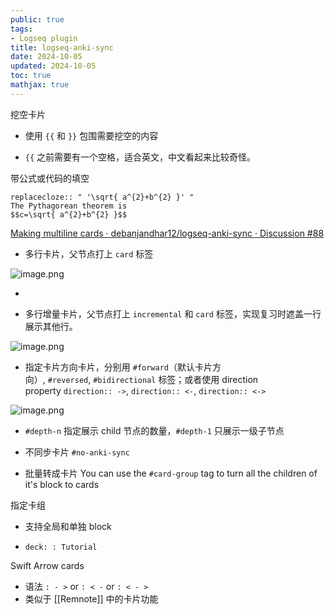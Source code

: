 ```yaml
---
public: true
tags:
- Logseq plugin
title: logseq-anki-sync
date: 2024-10-05
updated: 2024-10-05
toc: true
mathjax: true
---
```


挖空卡片

  + 使用 `{{` 和 `}}` 包围需要挖空的内容

  + `{{`  之前需要有一个空格，适合英文，中文看起来比较奇怪。

带公式或代码的填空

```
replacecloze:: " '\sqrt{ a^{2}+b^{2} }' "
The Pythagorean theorem is
$$c=\sqrt{ a^{2}+b^{2} }$$
```

[Making multiline cards · debanjandhar12/logseq-anki-sync · Discussion #88](https://github.com/debanjandhar12/logseq-anki-sync/discussions/88)

  + 多行卡片，父节点打上 `card` 标签

![image.png](/assets/image_1730610859166_0.png)

  + 

  + 多行增量卡片，父节点打上 `incremental` 和 `card`  标签，实现复习时遮盖一行展示其他行。

![image.png](/assets/image_1730611077727_0.png)

  + 指定卡片方向卡片，分别用  `#forward`（默认卡片方向）, `#reversed`, `#bidirectional` 标签；或者使用 direction property `direction:: ->`, `direction:: <-`, `direction:: <->`

![image.png](/assets/image_1730611144816_0.png)

  + `#depth-n` 指定展示 child 节点的数量，`#depth-1` 只展示一级子节点

  + 不同步卡片 `#no-anki-sync`

  + 批量转成卡片 You can use the `#card-group` tag to turn all the children of it's block to cards

指定卡组

  + 支持全局和单独 block

  + `deck: : Tutorial`

Swift Arrow cards

  + 语法 `: - >` or `: < -` or `: < - >`
  + 类似于 [[Remnote]] 中的卡片功能


